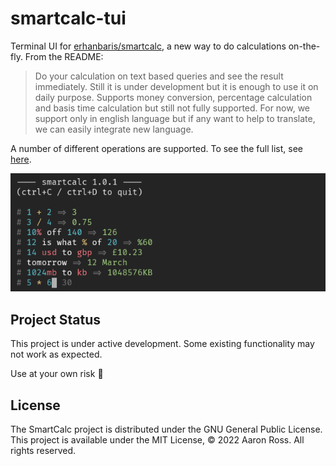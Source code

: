 # smartcalc-tui

Terminal UI for [erhanbaris/smartcalc](https://github.com/erhanbaris/smartcalc),
a new way to do calculations on-the-fly. From the README:

> Do your calculation on text based queries and see the result immediately.
> Still it is under development but it is enough to use it on daily purpose.
> Supports money conversion, percentage calculation and basis time calculation
> but still not fully supported. For now, we support only in english language
> but if any want to help to translate, we can easily integrate new language.

A number of different operations are supported. To see the full list, see
[here](https://github.com/erhanbaris/smartcalc).

![tui-screenshot](./assets/tui-1.0.1.png)

## Project Status

This project is under active development. Some existing functionality may not
work as expected.

Use at your own risk :slightly_smiling_face:

## License

The SmartCalc project is distributed under the GNU General Public License. This
project is available under the MIT License, &copy; 2022 Aaron Ross. All rights
reserved.
